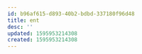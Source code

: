 ```yaml
---
id: b96af615-d893-40b2-bdbd-337180f96d48
title: ent
desc: ''
updated: 1595953214308
created: 1595953214308
---
```


